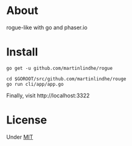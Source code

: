 # About

rogue-like with go and phaser.io


# Install

```
go get -u github.com/martinlindhe/rogue
```

```
cd $GOROOT/src/github.com/martinlindhe/rouge
go run cli/app/app.go
```

Finally, visit http://localhost:3322


# License

Under [MIT](LICENSE)
